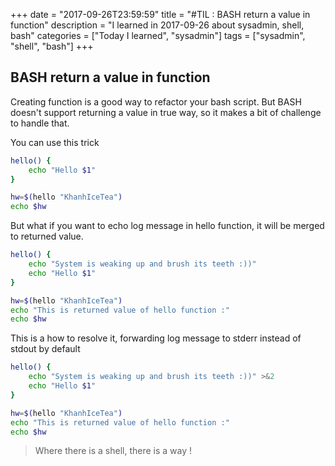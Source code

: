 +++
date = "2017-09-26T23:59:59"
title = "#TIL : BASH return a value in function"
description = "I learned in 2017-09-26 about sysadmin, shell, bash"
categories = ["Today I learned", "sysadmin"]
tags = ["sysadmin", "shell", "bash"]
+++



## BASH return a value in function

Creating function is a good way to refactor your bash script. But BASH doesn't support returning a value in true way, so it makes a bit of challenge to handle that.

You can use this trick

```bash
hello() {
	echo "Hello $1"
}

hw=$(hello "KhanhIceTea")
echo $hw
```

But what if you want to echo log message in hello function, it will be merged to returned value.

```bash
hello() {
	echo "System is weaking up and brush its teeth :))"
	echo "Hello $1"
}

hw=$(hello "KhanhIceTea")
echo "This is returned value of hello function :"
echo $hw
```

This is a how to resolve it, forwarding log message to stderr instead of stdout by default

```bash
hello() {
	echo "System is weaking up and brush its teeth :))" >&2
	echo "Hello $1"
}

hw=$(hello "KhanhIceTea")
echo "This is returned value of hello function :"
echo $hw
```

> Where there is a shell, there is a way !
